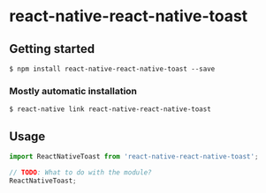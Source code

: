 # react-native-react-native-toast

## Getting started

`$ npm install react-native-react-native-toast --save`

### Mostly automatic installation

`$ react-native link react-native-react-native-toast`

## Usage
```javascript
import ReactNativeToast from 'react-native-react-native-toast';

// TODO: What to do with the module?
ReactNativeToast;
```

